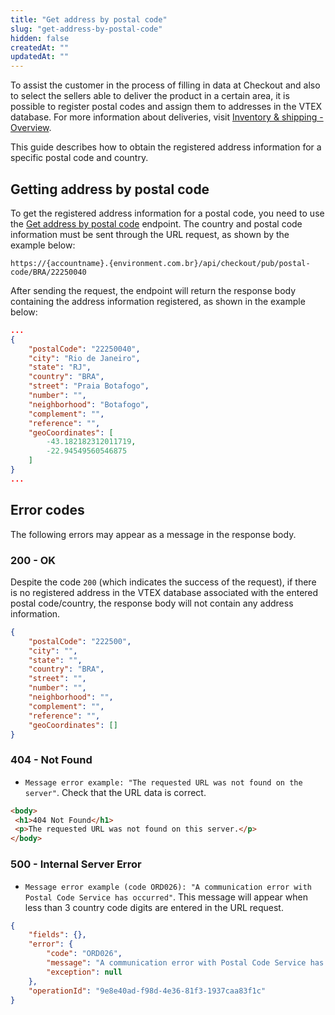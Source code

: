 ```yaml
---
title: "Get address by postal code"
slug: "get-address-by-postal-code"
hidden: false
createdAt: ""
updatedAt: ""
---
```

To assist the customer in the process of filling in data at Checkout and also to select the sellers able to deliver the product in a certain area, it is possible to register postal codes and assign them to addresses in the VTEX database. For more information about deliveries, visit [Inventory &amp; shipping - Overview](https://help.vtex.com/en/tutorial/visao-geral-logistics--tutorials_143).

This guide describes how to obtain the registered address information for a specific postal code and country.

## Getting address by postal code

To get the registered address information for a postal code, you need to use the [Get address by postal code](https://developers.vtex.com/docs/api-reference/checkout-api#get-/api/checkout/pub/postal-code/-countryCode-/-postalCode-) endpoint. The country and postal code information must be sent through the URL request, as shown by the example below:

`https://{accountname}.{environment.com.br}/api/checkout/pub/postal-code/BRA/22250040`

After sending the request, the endpoint will return the response body containing the address information registered, as shown in the example below:

```json
...
{
    "postalCode": "22250040",
    "city": "Rio de Janeiro",
    "state": "RJ",
    "country": "BRA",
    "street": "Praia Botafogo",
    "number": "",
    "neighborhood": "Botafogo",
    "complement": "",
    "reference": "",
    "geoCoordinates": [
        -43.182182312011719,
        -22.94549560546875
    ]
}
...
```

## Error codes

The following errors may appear as a message in the response body.

### 200 - OK

Despite the code `200` (which indicates the success of the request), if there is no registered address in the VTEX database associated with the entered postal code/country, the response body will not contain any address information.

```json
{
    "postalCode": "222500",
    "city": "",
    "state": "",
    "country": "BRA",
    "street": "",
    "number": "",
    "neighborhood": "",
    "complement": "",
    "reference": "",
    "geoCoordinates": []
}
```

### 404 - Not Found

- `Message error example: "The requested URL was not found on the server"`. Check that the URL data is correct.

```html
<body>
 <h1>404 Not Found</h1>
 <p>The requested URL was not found on this server.</p>
</body>
```

### 500 - Internal Server Error

- `Message error example (code ORD026): "A communication error with Postal Code Service has occurred"`. This message will appear when less than 3 country code digits are entered in the URL request.

```json
{
    "fields": {},
    "error": {
        "code": "ORD026",
        "message": "A communication error with Postal Code Service has occurred",
        "exception": null
    },
    "operationId": "9e8e40ad-f98d-4e36-81f3-1937caa83f1c"
}
```

